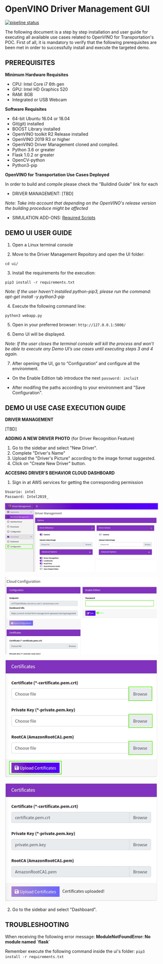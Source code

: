 # OpenVINO Driver Management GUI

[![pipeline status](https://gitlab.com/openvinogui/openvino-gui/badges/master/pipeline.svg)](https://gitlab.com/openvinogui/openvino-gui/commits/master)

The following document is a step by step installation and user guide for executing all available use cases related to OpenVINO for Transportation's POC.
First of all, it is mandatory to verify that the following prerequisites are been met in order to successfully install and execute the targeted demo.

## PREREQUISITES

**Minimum Hardware Requisites**


* CPU: Intel Core i7 6th gen
* GPU: Intel HD Graphics 520
* RAM: 8GB
* Integrated or USB Webcam



**Software Requisites**


* 64-bit Ubuntu 16.04 or 18.04
* Git(git) installed
* BOOST Library installed
* OpenVINO toolkit R2 Release installed
* OpenVINO 2019 R3 or higher
* OpenVINO Driver Management cloned and compiled.
* Python 3.6 or greater
* Flask 1.0.2 or greater
* OpenCV-python
* Python3-pip


**OpenVINO for Transportation Use Cases Deployed**

In order to build and compile please check the "Buildind Guide" link for each
 
* DRIVER MANAGEMENT: [TBD]


*Note: Take into account that depending on the OpenVINO's release version the building proceduce might be affected*

* SIMULATION ADD-ONS: [Required Scripts](https://gitlab.com/openvinogui/driver-behaviour-integration/-/wikis/Ros-2-installation) 


## DEMO UI USER GUIDE


1. Open a Linux terminal console

2. Move to the Driver Management Repoitory and open the UI folder:

```
cd ui/
```

3. Install the requirements for the execution:

```
pip3 install -r requirements.txt
```

*Note: If the user haven't installed python-pip3, please run the command: apt-get install -y python3-pip*

4. Execute the following command line:

```
python3 webapp.py
```

5. Open in your preferred browser: `http://127.0.0.1:5000/`


6. Demo UI will be displayed.


*Note: If the user closes the terminal console will kill the process and won’t be able to execute any Demo UI’s use cases until executing steps 3 and 4 again.*


7. After opening the UI, go to “Configuration” and configure all the environment.

* On the Enable Edition tab introduce the next `password: incluit`

* After modifing the paths according to your environment and "Save Configuration".


## DEMO UI USE CASE EXECUTION GUIDE


**DRIVER MANAGEMENT**

[TBD]

**ADDING A NEW DRIVER PHOTO** (for Driver Recognition Feature)

1. Go to the sidebar and select "New Driver".
2. Complete "Driver's Name"
3. Upload the "Driver's Picture" according to the image format suggested.
4. Click on "Create New Driver" button.

**ACCESING DRIVER'S BEHAVIOR CLOUD DASHBOARD**

1. Sign in at AWS services for getting the corresponding permission

```
Usuario: intel
Password: Intel2019_
```
[![](https://github.com/incluit/OpenVino-Driver-Management/blob/master/UI/images/certificates1.jpg)](cert1)

[![](https://github.com/incluit/OpenVino-Driver-Management/blob/master/UI/images/certificates2.jpg)](cert2)

[![](https://github.com/incluit/OpenVino-Driver-Management/blob/master/UI/images/certificates3.jpg)](cert3)

[![](https://github.com/incluit/OpenVino-Driver-Management/blob/master/UI/images/certificates4.jpg)](cert4)

2. Go to the sidebar and select "Dashboard".


## TROUBLESHOOTING

When receiving the following error message: **ModuleNotFoundError: No module named ´flask´**

Remember execute the following command inside the ui's folder: `pip3 install -r requirements.txt`
